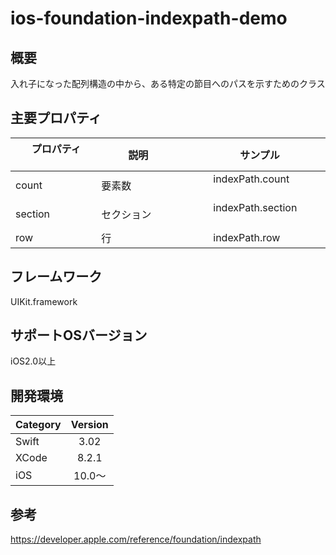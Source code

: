 # ios-foundation-indexpath-demo

## 概要
入れ子になった配列構造の中から、ある特定の節目へのパスを示すためのクラス

## 主要プロパティ

|        プロパティ       |           説明            |           サンプル           |
|:----------------------|:-------------------------|:----------------------------|
|count                  |要素数               　　　　|indexPath.count              |      
|section                |セクション               　　|indexPath.section            |
|row                    |行                         |indexPath.row                |

## フレームワーク
UIKit.framework

## サポートOSバージョン
iOS2.0以上

## 開発環境
| Category| Version |
|:---------|:-------:|
| Swift       | 3.02      |
| XCode    | 8.2.1     |
| iOS         | 10.0〜    |

## 参考
https://developer.apple.com/reference/foundation/indexpath
